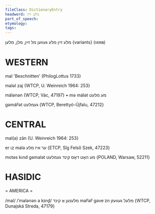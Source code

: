 ```yaml
---
fileClass: DictionaryEntry
headword: מלע זײַן
part_of_speech: 
etymology: 
tags: 
---
```

מלע זײַן
מלע געווען
מל זײַן, מלן, מלען {variants}
(ᴠᴇʀʙ)

WESTERN
========

mal 'Beschnitten' {PhilogLottus 1733}

maləl zaj {WTCP, U. Weinreich 1964: 253}

málənən {WTCP, Vác, 47197}
	•	mə málət מע מלעט

gəmálʲət געמלעט {WTCP, Berettyó-Újfalu, 47212}

CENTRAL
========

mal(ə) zān {U. Weinreich 1964: 253}

er ɩz malə ער איז מלע {ETCP, Sîg Felső Szek, 47223}

motəs kɩnd gəmalət מע האָט דאָס קינד געמלעט {POLAND, Warsaw, 52211}

HASIDIC
=======
= AMERICA = 

/mal/
/ˈmalənən a kɪnd̥/ מלענען אַ קינד
malʲəlʲ gəveˑzn מלעל געוועזן {WTCP, Dunajská Streda, 47179}

